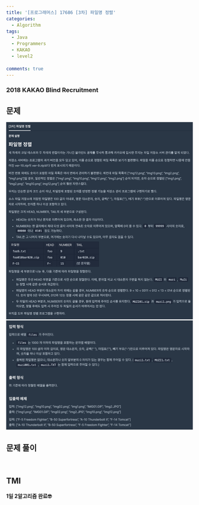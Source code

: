 ```yaml
---
title: '[프로그래머스] 17686 [3차] 파일명 정렬'
categories:
  - Algorithm
tags:
  - Java
  - Programmers
  - KAKAO
  - level2

comments: true 
---
```

### 2018 KAKAO Blind Recruitment

## 문제
<a href="/assets/images/P17686_1.png"><img src="/assets/images/P17686_1.png"></a>
<a href="/assets/images/P17686_2.png"><img src="/assets/images/P17686_2.png"></a>
 <br/>

## 문제 풀이
<script src="https://gist.github.com/kyeahen/5d0f67a757360078976e356e5d51ba93.js"></script>
<br/>

## TMI

**1일 2알고리즘 완료🤓**


